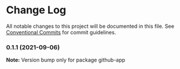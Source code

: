 # Change Log

All notable changes to this project will be documented in this file.
See [Conventional Commits](https://conventionalcommits.org) for commit guidelines.

### 0.1.1 (2021-09-06)

**Note:** Version bump only for package github-app

